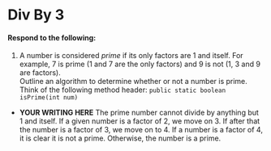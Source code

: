 # Div By 3
#### Respond to the following:

1. A number is considered *prime* if its only factors are 1 and itself. For example, 7 is prime (1 and 7 are the only factors) and 9 is not (1, 3 and 9 are factors).  
Outline an algorithm to determine whether or not a number is prime.  
Think of the following method header:
`public static boolean isPrime(int num)`

  * **YOUR WRITING HERE**
The prime number cannot divide by anything but 1 and itself. If a given number is a factor of 2, we move on 3. If after that the number is a factor of 3, we move on to 4. If a number is a factor of 4, it is clear it is not a prime. Otherwise, the number is a prime.
 
